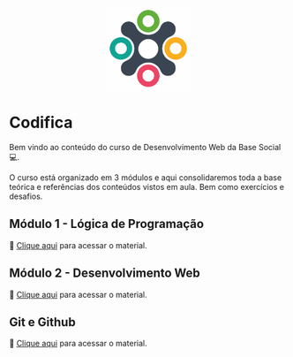 <P align="center">
    <img src="assets/logo_base_social.jpg" width=150>
</p>

# Codifica

Bem vindo ao conteúdo do curso de Desenvolvimento Web da Base Social 💻.

O curso está organizado em 3 módulos e aqui consolidaremos toda a base teórica e referências dos conteúdos vistos em aula. Bem como exercícios e desafios.

## Módulo 1 - Lógica de Programação
📖 [Clique aqui](./0_logica_de_programacao/README.md) para acessar o material.

## Módulo 2 - Desenvolvimento Web
📖 [Clique aqui](./1_desenvolvimento_web/README.md) para acessar o material.

## Git e Github
📖 [Clique aqui](./2_github/README.md) para acessar o material.

<!-- ## [🏆 Projeto Final 🏆](6_projeto_final/README.md)  --> 